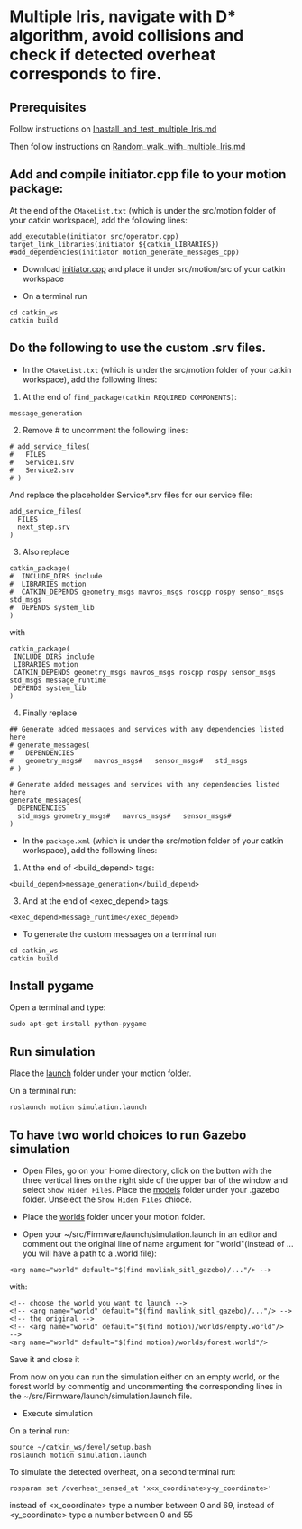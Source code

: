 # Multiple Iris, navigate with D* algorithm, avoid collisions and check if detected overheat corresponds to fire.

## Prerequisites
Follow instructions on [Inastall_and_test_multiple_Iris.md](https://github.com/dimitra-savvani/ROS_multiple_iris/blob/main/Instructions/Inastall_and_test_multiple_Iris.md)

Then follow instructions on [Random_walk_with_multiple_Iris.md](https://github.com/dimitra-savvani/ROS_multiple_iris/blob/main/Instructions/Random_walk_with_multiple_Iris.md)

## Add and compile initiator.cpp file to your motion package:

At the end of the `CMakeList.txt` (which is under the src/motion folder of your catkin workspace), add the following lines:

```
add_executable(initiator src/operator.cpp)
target_link_libraries(initiator ${catkin_LIBRARIES})
#add_dependencies(initiator motion_generate_messages_cpp)
```
* Download [initiator.cpp](https://github.com/dimitra-savvani/ROS_multiple_iris/blob/main/motion//src/initiator.cpp) and place it under src/motion/src of your catkin workspace

* On  a terminal run
```
cd catkin_ws
catkin build
```

## Do the following to use the custom .srv files.

* In the `CMakeList.txt` (which is under the src/motion folder of your catkin workspace), add the following lines:

1. At the end of `find_package(catkin REQUIRED COMPONENTS)`:
```
message_generation
```
2. Remove # to uncomment the following lines:
```
# add_service_files(
#   FILES
#   Service1.srv
#   Service2.srv
# )
```
And replace the placeholder Service*.srv files for our service file:
```
add_service_files(
  FILES
  next_step.srv
)
```
3. Also replace
```
catkin_package(
#  INCLUDE_DIRS include
#  LIBRARIES motion
#  CATKIN_DEPENDS geometry_msgs mavros_msgs roscpp rospy sensor_msgs std_msgs
#  DEPENDS system_lib
)
```
with
```
catkin_package(
 INCLUDE_DIRS include
 LIBRARIES motion
 CATKIN_DEPENDS geometry_msgs mavros_msgs roscpp rospy sensor_msgs std_msgs message_runtime
 DEPENDS system_lib
)
```
4. Finally replace
```
## Generate added messages and services with any dependencies listed here
# generate_messages(
#   DEPENDENCIES
#   geometry_msgs#   mavros_msgs#   sensor_msgs#   std_msgs
# )
```

```
# Generate added messages and services with any dependencies listed here
generate_messages(
  DEPENDENCIES
  std_msgs geometry_msgs#   mavros_msgs#   sensor_msgs#   
)
```


* In the `package.xml` (which is under the src/motion folder of your catkin workspace), add the following lines:

1. At the end of <build_depend> tags:
```
<build_depend>message_generation</build_depend>
```

3. And at the end of <exec_depend> tags:
```
<exec_depend>message_runtime</exec_depend>
```
* To generate the custom messages on  a terminal run
```
cd catkin_ws
catkin build
```

## Install pygame 

Open a terminal and type:
```
sudo apt-get install python-pygame
```
## Run simulation

Place the [launch](https://github.com/dimitra-savvani/ROS_multiple_iris/tree/main/motion/launch) folder under your motion folder.

On a terminal run:
```
roslaunch motion simulation.launch
```

## To have two world choices to run Gazebo simulation

* Open Files, go on your Home directory, click on the button with the three vertical lines on the right side of the upper bar of the window and select `Show Hiden Files`. Place the [models](https://github.com/dimitra-savvani/ROS_multiple_iris/tree/main/models) folder under your .gazebo folder. Unselect the `Show Hiden Files` chioce.

* Place the [worlds](https://github.com/dimitra-savvani/ROS_multiple_iris/tree/main/motion/worlds) folder under your motion folder.

* Open your ~/src/Firmware/launch/simulation.launch in an editor and comment out the original line of name argument for "world"(instead of ... you will have a path to a .world file):

```
<arg name="world" default="$(find mavlink_sitl_gazebo)/..."/> -->
```

with:
```
<!-- choose the world you want to launch -->
<!-- <arg name="world" default="$(find mavlink_sitl_gazebo)/..."/> --> <!-- the original --> 
<!-- <arg name="world" default="$(find motion)/worlds/empty.world"/>  -->
<arg name="world" default="$(find motion)/worlds/forest.world"/>
```
Save it and close it



From now on you can run the simulation either on an empty world, or the forest world by commentig and uncommenting the corresponding lines in the ~/src/Firmware/launch/simulation.launch file.

* Execute simulation

On a terinal run:
```
source ~/catkin_ws/devel/setup.bash
roslaunch motion simulation.launch
```
To simulate the detected overheat, on a second terminal run:
```
rosparam set /overheat_sensed_at 'x<x_coordinate>y<y_coordinate>'
```
instead of <x_coordinate> type a number between 0 and 69,
instead of <y_coordinate> type a number between 0 and 55


